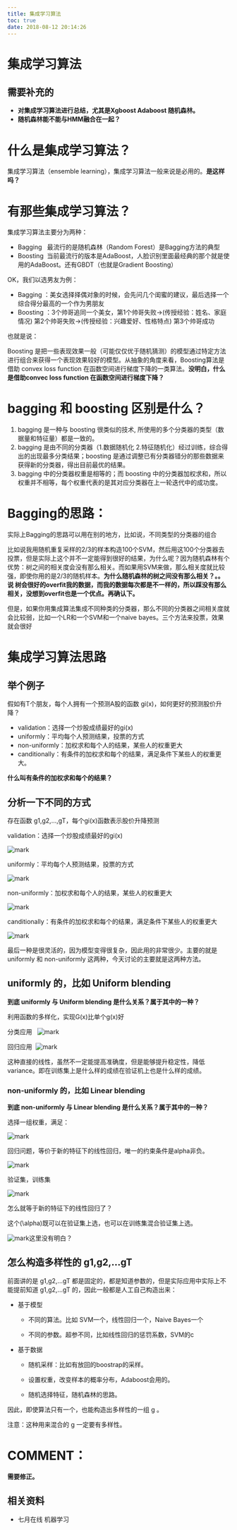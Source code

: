 ```yaml
---
title: 集成学习算法
toc: true
date: 2018-08-12 20:14:26
---
```

# 集成学习算法

## 需要补充的

* **对集成学习算法进行总结，尤其是Xgboost Adaboost 随机森林。**
* **随机森林能不能与HMM融合在一起？**



# 什么是集成学习算法？

集成学习算法（ensemble learning），集成学习算法一般来说是必用的。**是这样吗？**






# 有那些集成学习算法？

集成学习算法主要分为两种：

* Bagging   最流行的是随机森林（Random Forest）是Bagging方法的典型
* Boosting  当前最流行的版本是AdaBoost，人脸识别里面最经典的那个就是使用的AdaBoost。还有GBDT（也就是Gradient Boosting）

OK，我们以选男友为例：

* Bagging ：美女选择择偶对象的时候，会先问几个闺蜜的建议，最后选择一个综合得分最高的一个作为男朋友
* Boosting ：3个帅哥追同一个美女，第1个帅哥失败->(传授经验：姓名、家庭情况) 第2个帅哥失败->(传授经验：兴趣爱好、性格特点) 第3个帅哥成功

也就是说：

Boosting 是把一些表现效果一般（可能仅仅优于随机猜测）的模型通过特定方法进行组合来获得一个表现效果较好的模型。从抽象的角度来看，Boosting算法是借助 convex loss function 在函数空间进行梯度下降的一类算法。**没明白，什么是借助convec loss function 在函数空间进行梯度下降？**


# bagging 和 boosting 区别是什么？


1. bagging 是一种与 boosting 很类似的技术, 所使用的多个分类器的类型（数据量和特征量）都是一致的。
2. bagging 是由不同的分类器（1.数据随机化 2.特征随机化）经过训练，综合得出的出现最多分类结果；boosting 是通过调整已有分类器错分的那些数据来获得新的分类器，得出目前最优的结果。
3. bagging 中的分类器权重是相等的；而 boosting 中的分类器加权求和，所以权重并不相等，每个权重代表的是其对应分类器在上一轮迭代中的成功度。


# Bagging的思路：


实际上Bagging的思路可以用在别的地方，比如说，不同类型的分类器的组合

比如说我用随机重复采样的2/3的样本构造100个SVM，然后用这100个分类器去投票，但是实际上这个并不一定能得到很好的结果，为什么呢？因为随机森林有个优势：树之间的相关度会没有那么相关。而如果用SVM来做，那么相关度就比较强，即使你用的是2/3的随机样本。**为什么随机森林的树之间没有那么相关？。。说 树会很好的overfit我的数据，而我的数据每次都是不一样的，所以踩没有那么相关，没想到overfit也是一个优点。再确认下。**

但是，如果你用集成算法集成不同种类的分类器，那么不同的分类器之间相关度就会比较弱，比如一个LR和一个SVM和一个naive bayes。三个方法来投票，效果就会很好



# 集成学习算法思路


## 举个例子


假如有T个朋友，每个人拥有一个预测A股的函数 gi(x)，如何更好的预测股价升降？


* validation：选择一个炒股成绩最好的gi(x)
* uniformly：平均每个人预测结果，投票的方式
* non-uniformly：加权求和每个人的结果，某些人的权重更大
* canditionally：有条件的加权求和每个的结果，满足条件下某些人的权重更大。


**什么叫有条件的加权求和每个的结果？**

## 分析一下不同的方式


存在函数 g1,g2,...,gT，每个gi(x)函数表示股价升降预测

validation：选择一个炒股成绩最好的gi(x)


![mark](http://pacdb2bfr.bkt.clouddn.com/blog/image/180728/mH9jfc69Db.png?imageslim)

uniformly：平均每个人预测结果，投票的方式


![mark](http://pacdb2bfr.bkt.clouddn.com/blog/image/180728/F4f5k8kmF5.png?imageslim)

non-uniformly：加权求和每个人的结果，某些人的权重更大


![mark](http://pacdb2bfr.bkt.clouddn.com/blog/image/180728/CjAbGJ0j51.png?imageslim)

canditionally：有条件的加权求和每个的结果，满足条件下某些人的权重更大


![mark](http://pacdb2bfr.bkt.clouddn.com/blog/image/180728/6LeD8I8Bbk.png?imageslim)

最后一种是很灵活的，因为模型变得很复杂，因此用的非常很少。主要的就是 uniformly 和 non-uniformly 这两种，今天讨论的主要就是这两种方法。


## uniformly 的，比如 Uniform blending


**到底 uniformly 与 Uniform blending 是什么关系？属于其中的一种？**

利用函数的多样化，实现G(x)比单个g(x)好

分类应用   ![mark](http://pacdb2bfr.bkt.clouddn.com/blog/image/180728/Ali9lKkb19.png?imageslim)

回归应用  ![mark](http://pacdb2bfr.bkt.clouddn.com/blog/image/180728/37c1AA2miG.png?imageslim)

这种直接的线性，虽然不一定能提高准确度，但是能够提升稳定性，降低 variance。即在训练集上是什么样的成绩在验证机上也是什么样的成绩。


### non-uniformly 的，比如 Linear blending


**到底 non-uniformly 与 Linear blending 是什么关系？属于其中的一种？**

选择一组权重，满足：


![mark](http://pacdb2bfr.bkt.clouddn.com/blog/image/180728/BkcgL37mf1.png?imageslim)

回归问题，等价于新的特征下的线性回归，唯一的约束条件是alpha非负。


![mark](http://pacdb2bfr.bkt.clouddn.com/blog/image/180728/6C0GF1g8B3.png?imageslim)

验证集，训练集


![mark](http://pacdb2bfr.bkt.clouddn.com/blog/image/180728/1l6BhBKji5.png?imageslim)

怎么就等于新的特征下的线性回归了？

这个\(\alpha\)既可以在验证集上选，也可以在训练集混合验证集上选。


![mark](http://pacdb2bfr.bkt.clouddn.com/blog/image/180728/LlffKlmKc9.png?imageslim)这里没有明白？





## 怎么构造多样性的 g1,g2,...gT


前面讲的是 g1,g2,...gT 都是固定的，都是知道参数的，但是实际应用中实际上不能提前知道 g1,g2,...gT 的，因此一般都是人工自己构造出来：




  * 基于模型


    * 不同的算法。比如 SVM一个，线性回归一个，Naive Bayes一个


    * 不同的参数。超参不同，比如线性回归的惩罚系数，SVM的c





  * 基于数据


    * 随机采样：比如有放回的boostrap的采样。


    * 设置权重，改变样本的概率分布，Adaboost会用的。


    * 随机选择特征，随机森林的思路。





因此，即使算法只有一个，也能构造出多样性的一组 g 。

注意：这种用来混合的 g 一定要有多样性。






# COMMENT：


**需要修正。**



## 相关资料

* 七月在线 机器学习
